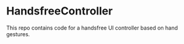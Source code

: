 # HandsfreeController
This repo contains code for a handsfree UI controller based on hand gestures.
